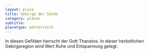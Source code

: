 ```yaml
---
layout: place
title: Gebirge der Sünde
category: places
subtitle:
placetype: Götterreich
---
```


In diesen Gefilden herrscht der Gott Thanatos. In dieser herbstlichen Gebirgsregion wird Wert Ruhe und Entspannung
gelegt.